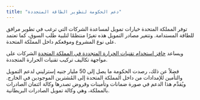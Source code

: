 ```yaml
---
title: "دعم الحكومة لتطوير الطاقة المتجددة"
---
```

توفر المملكة المتحدة خيارات تمويل لمساعدة الشركات التي ترغب في تطوير مرافق للطاقة المستدامة. وتتغير مصادر التمويل هذه تغيرًا منتظمًا لتلبية طلب السوق، كما تعتمد على نوع المشروع وموقعكم داخل المملكة المتحدة.

ويساعد [حافز استخدام تقنيات الحرارة المتجددة في المملكة المتحدة](https://www.ofgem.gov.uk/environmental-programmes/domestic-rhi) الشركات على مواجهة تكاليف تركيب تقنيات الحرارة المتجددة.

فضلاً عن ذلك، رصدت الحكومة ما يصل إلى 50 مليار جنيه إسترليني لدعم التمويل والتأمين للإمدادات من داخل المملكة المتحدة إلى المُشترين الموجودين في الخارج. ويُقدَّم هذا الدعم في صورة ضمانات وتأمينات وقروض تصدرها وكالة ائتمان الصادرات بالمملكة، وهي وكالة تمويل الصادرات البريطانية.

